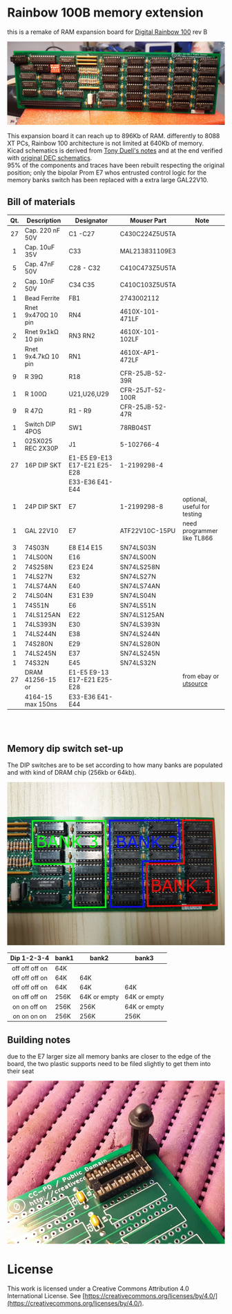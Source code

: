 
# Rainbow 100B memory extension
this is a remake of RAM expansion board for [Digital Rainbow 100](https://en.wikipedia.org/wiki/Rainbow_100) rev B<br>

![alt text](https://github.com/na103/rainbow100-memory/blob/main/img/memory.jpg "memory extension")

This expansion board it can reach up to 896Kb of RAM. differently to 8088 XT PCs, Rainbow 100 architecture is not limited at 640Kb of memory.<br>
Kicad schematics is derived from [Tony Duell's notes](https://github.com/na103/rainbow100-memory/blob/main/docs/Duell_ram_expansion.pdf) and at the end verified with [original DEC schematics](https://github.com/na103/rainbow100-memory/tree/main/docs/Dec).<br>
95% of the components and traces have been rebuilt respecting the original position; only the bipolar Prom E7 whos entrusted control logic for the memory banks switch has been replaced with a extra large GAL22V10.

## Bill of materials
| Qt. |    Description     |             Designator          |    Mouser Part     |             Note              |
|:---:|--------------------|---------------------------------|--------------------|-------------------------------|
|27   |Cap. 220 nF 50V     |C1 -C27                          |C430C224Z5U5TA      |                               |
|1    |Cap. 10uF 35V       |C33                              |MAL213831109E3      |                               |
|5    |Cap. 47nF 50V       |C28 - C32                        |C410C473Z5U5TA      |                               |
|2    |Cap. 10nF 50V       |C34 C35                          |C410C103Z5U5TA      |                               |
|1    |Bead Ferrite        |FB1                              |2743002112          |                               |
|1    |Rnet 9x470Ω 10 pin  |RN4                              |4610X-101-471LF     |                               |
|2    |Rnet 9x1kΩ 10 pin   |RN3 RN2                          |4610X-101-102LF     |                               |
|1    |Rnet 9x4.7kΩ 10 pin |RN1                              |4610X-AP1-472LF     |                               |
|9    |R 39Ω               |R18                              |CFR-25JB-52-39R     |                               |
|1    |R 100Ω              |U21,U26,U29                      |CFR-25JT-52-100R    |                               |
|9    |R 47Ω               |R1 - R9                          |CFR-25JB-52-47R     |                               |
|1    |Switch DIP 4POS     |SW1                              |78RB04ST            |                               |
|1    |025X025 REC 2X30P   |J1                               |5-102766-4          |                               |
|27   |16P DIP SKT         |E1-E5 E9-E13 E17-E21 E25-E28     |1-2199298-4         |                               |
|     |                    |E33-E36 E41-E44                  |                    |                               |
|1    |24P DIP SKT         |E7                               |1-2199298-8         | optional, useful for testing  |
|1    |GAL 22V10           |E7                               |ATF22V10C-15PU      | need programmer like TL866    |
|3    |74S03N              |E8 E14 E15                       |SN74LS03N           |                               |
|1    |74LS00N             |E16                              |SN74LS00N           |                               |
|2    |74S258N             |E23 E24                          |SN74LS258N          |                               |
|1    |74LS27N             |E32                              |SN74LS27N           |                               |
|1    |74LS74AN            |E40                              |SN74LS74AN          |                               |
|2    |74LS04N             |E31 E39                          |SN74LS04N           |                               |
|1    |74S51N              |E6                               |SN74LS51N           |                               |
|1    |74LS125AN           |E22                              |SN74LS125AN         |                               |
|1    |74LS393N            |E30                              |SN74LS393N          |                               |
|1    |74LS244N            |E38                              |SN74LS244N          |                               |
|1    |74S280N             |E29                              |SN74LS280N          |                               |
|1    |74LS245N            |E37                              |SN74LS245N          |                               |
|1    |74S32N              |E45                              |SN74LS32N           |                               |
|27   |DRAM 41256-15 or    |E1-E5 E9-13 E17-E21 E25-E28      |                    | from ebay or [utsource](https://www.utsource.net)|
|     |4164-15 max 150ns   |E33-E36 E41-E44                  |                    |                               |
<br><br>
## Memory dip switch set-up

The DIP switches are to be set according to how many banks are populated and with kind of DRAM chip (256kb or 64kb).

![alt text](https://github.com/na103/rainbow100-memory/blob/main/img/banks-768x576.jpg "banks position")

| Dip 1-2-3-4    |    bank1     |    bank2     |    bank3     |
|:--------------:|--------------|--------------|--------------|
| off off off on |      64K     |              |              |
| off off off on |      64K     |     64K      |              |
| off off off on |      64K     |     64K      |      64K     |
| on  off off on |      256K    | 64K or empty | 64K or empty |
| on  on  off on |      256K    |     256K     | 64K or empty |
| on  on  on  on |      256K    |     256K     |      256K    |

## Building notes

due to the E7 larger size all memory banks are closer to the edge of the board, the two plastic supports need to be filed slightly to get them into their seat
<br>

![alt text](https://github.com/na103/rainbow100-memory/blob/main/img/plastic_stand.jpg "stand support")
<br>
# License

This work is licensed under a Creative Commons Attribution 4.0 International License. See [https://creativecommons.org/licenses/by/4.0/](https://creativecommons.org/licenses/by/4.0/).
